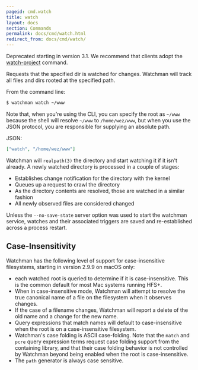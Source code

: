 ```yaml
---
pageid: cmd.watch
title: watch
layout: docs
section: Commands
permalink: docs/cmd/watch.html
redirect_from: docs/cmd/watch/
---
```


Deprecated starting in version 3.1.  We recommend that clients adopt
the [watch-project](/watchman/docs/cmd/watch-project.html) command.

Requests that the specified dir is watched for changes.
Watchman will track all files and dirs rooted at the specified path.

From the command line:

~~~bash
$ watchman watch ~/www
~~~

Note that, when you're using the CLI, you can specify the root as `~/www`
because the shell will resolve `~/www` to `/home/wez/www`, but when you use the
JSON protocol, you are responsible for supplying an absolute path.

JSON:
~~~json
["watch", "/home/wez/www"]
~~~

Watchman will `realpath(3)` the directory and start watching it if it isn't
already.  A newly watched directory is processed in a couple of stages:

 * Establishes change notification for the directory with the kernel
 * Queues up a request to crawl the directory
 * As the directory contents are resolved, those are watched in a similar
   fashion
 * All newly observed files are considered changed

Unless the `--no-save-state` server option was used to start the watchman
service, watches and their associated triggers are saved and re-established
across a process restart.

## Case-Insensitivity

Watchman has the following level of support for case-insensitive filesystems,
starting in version 2.9.9 on macOS only:

 * each watched root is queried to determine if it is case-insensitive.
   This is the common default for most Mac systems running HFS+.
 * When in case-insensitive mode, Watchman will attempt to resolve the true
   canonical name of a file on the filesystem when it observes changes.
 * If the case of a filename changes, Watchman will report a delete of the
   old name and a change for the new name.
 * Query expressions that match names will default to case-insensitive when
   the root is on a case-insensitive filesystem.
 * Watchman's case folding is ASCII case-folding.
   Note that the `match` and `pcre` query expression terms request case folding
   support from the containing library, and that their case folding behavior is
   not controlled by Watchman beyond being enabled when the root is
   case-insensitive.
 * The `path` generator is always case sensitive.
